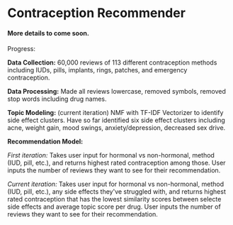 # Contraception Recommender

#### More details to come soon.

Progress:

**Data Collection:** 60,000 reviews of 113 different contraception methods including IUDs, pills, implants, rings, patches, and emergency contraception.

**Data Processing:** Made all reviews lowercase, removed symbols, removed stop words including drug names.

**Topic Modeling:** (current iteration) NMF with TF-IDF Vectorizer to identify side effect clusters. Have so far identified six side effect clusters including acne, weight gain, mood swings, anxiety/depression, decreased sex drive.

**Recommendation Model:** 

*First iteration:* Takes user input for hormonal vs non-hormonal, method (IUD, pill, etc.), and returns highest rated contraception among those. User inputs the number of reviews they want to see for their recommendation.

*Current iteration:* Takes user input for hormonal vs non-hormonal, method (IUD, pill, etc.), any side effects they've struggled with, and returns highest rated contraception that has the lowest similarity scores between selecte side effects and average topic score per drug. User inputs the number of reviews they want to see for their recommendation.



